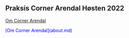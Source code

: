 ## Praksis Corner Arendal Høsten 2022

[Om Corner Arendal](about.md)

<!DOCTYPE html>
<html>
   <head>
      <title>[Om Corner Arendal](about.md)</title>
   </head>
   <body>
      <p style="color:blue"> [Om Corner Arendal](about.md)</p>
   </body>
</html>
